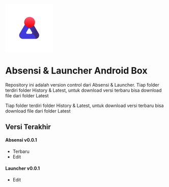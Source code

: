 
![Logo](https://github.com/ibnunaufal/stb-launcher/raw/master/Logo-new.png)


# Absensi & Launcher Android Box

Repository ini adalah version control dari Absensi & Launcher.
Tiap folder terdiri folder History & Latest, untuk download versi terbaru bisa download file dari folder Latest



Tiap folder terdiri folder History & Latest, untuk download versi terbaru bisa download file dari folder Latest


## Versi Terakhir

#### Absensi v0.0.1


- Terbaru
- Edit


#### Launcher v0.0.1

- Edit

